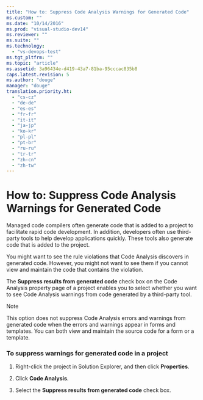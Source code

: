 ```yaml
---
title: "How to: Suppress Code Analysis Warnings for Generated Code"
ms.custom: ""
ms.date: "10/14/2016"
ms.prod: "visual-studio-dev14"
ms.reviewer: ""
ms.suite: ""
ms.technology: 
  - "vs-devops-test"
ms.tgt_pltfrm: ""
ms.topic: "article"
ms.assetid: 3a96434e-d419-43a7-81ba-95cccac835b8
caps.latest.revision: 5
ms.author: "douge"
manager: "douge"
translation.priority.ht: 
  - "cs-cz"
  - "de-de"
  - "es-es"
  - "fr-fr"
  - "it-it"
  - "ja-jp"
  - "ko-kr"
  - "pl-pl"
  - "pt-br"
  - "ru-ru"
  - "tr-tr"
  - "zh-cn"
  - "zh-tw"
---
```

# How to: Suppress Code Analysis Warnings for Generated Code
Managed code compilers often generate code that is added to a project to facilitate rapid code development. In addition, developers often use third-party tools to help develop applications quickly. These tools also generate code that is added to the project.  
  
 You might want to see the rule violations that Code Analysis discovers in generated code. However, you might not want to see them if you cannot view and maintain the code that contains the violation.  
  
 The **Suppress results from generated code** check box on the Code Analysis property page of a project enables you to select whether you want to see Code Analysis warnings from code generated by a third-party tool.  
  
> [!NOTE]
>  This option does not suppress Code Analysis errors and warnings from generated code when the errors and warnings appear in forms and templates. You can both view and maintain the source code for a form or a template.  
  
### To suppress warnings for generated code in a project  
  
1.  Right-click the project in Solution Explorer, and then click **Properties**.  
  
2.  Click **Code Analysis**.  
  
3.  Select the **Suppress results from generated code** check box.